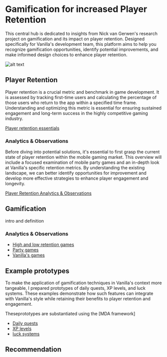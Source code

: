 # Gamification for increased Player Retention
This central hub is dedicated to insights from Nick van Gerwen's research project on gamification and its impact on player retention. Designed specifically for Vanilla's development team, this platform aims to help you recognize gamification opportunities, identify potential improvements, and make informed design choices to enhance player retention.

![alt text](https://www.jonathan-petitcolas.com/img/posts/ascii-art-converter/homer.png)

## Player Retention
Player retention is a crucial metric and benchmark in game development. It is assessed by tracking first-time users and calculating the percentage of those users who return to the app within a specified time frame. Understanding and optimizing this metric is essential for ensuring sustained engagement and long-term success in the highly competitive gaming industry.

[Player retention essentials](https://github.com/NickVanGerwen/GamificationForPlayerRetention/blob/Readme/PlayerRetentionInfo.md)

### Analytics & Observations
Before diving into potential solutions, it's essential to first grasp the current state of player retention within the mobile gaming market. This overview will include a focused examination of mobile party games and an in-depth look at Vanilla's specific retention metrics. By understanding the existing landscape, we can better identify opportunities for improvement and develop more effective strategies to enhance player engagement and longevity.

[Player Retention Analytics & Observations](https://github.com/NickVanGerwen/GamificationForPlayerRetention/blob/Readme/PlayerRetentionAnalytics.md)



## Gamification
intro and definition

### Analytics & Observations
- [High and low retention games]()
- [Party games]()
- [Vanilla's games]()

## Example prototypes
To make the application of gamification techniques in Vanilla's context more tangeable, I prepared prototypes of daily quests, XP levels, and luck systems. These examples demonstrate how such features can integrate  with Vanilla's style while retaining their benefits to player retention and engagement.

Theseprototypes are substantiated using the [MDA framework]
- [Daily quests]()
- [XP levels]()
- [luck systems]()

## Recommendation
